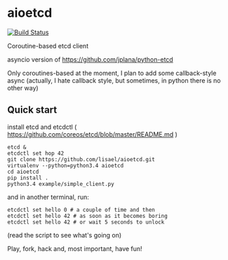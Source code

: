 aioetcd
=======

[![Build Status](https://travis-ci.org/lisael/aioetcd.svg?branch=master)](https://travis-ci.org/lisael/aioetcd)

Coroutine-based etcd client

asyncio version of https://github.com/jplana/python-etcd 

Only coroutines-based at the moment, I plan to add some callback-style async
(actually, I hate callback style, but sometimes, in python  there is no other
way)

## Quick start

install etcd and etcdctl ( https://github.com/coreos/etcd/blob/master/README.md )

```
etcd &
etcdctl set hop 42
git clone https://github.com/lisael/aioetcd.git
virtualenv --python=python3.4 aioetcd
cd aioetcd
pip install .
python3.4 example/simple_client.py 
```

and in another terminal, run:

```
etcdctl set hello 0 # a couple of time and then
etcdctl set hello 42 # as soon as it becomes boring
etcdctl set hello 42 # or wait 5 seconds to unlock
```

(read the script to see what's going on)


Play, fork, hack and, most important, have fun!
